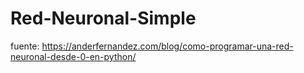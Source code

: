 # Red-Neuronal-Simple

fuente: https://anderfernandez.com/blog/como-programar-una-red-neuronal-desde-0-en-python/
